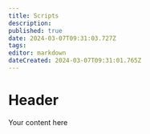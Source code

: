 ```yaml
---
title: Scripts
description: 
published: true
date: 2024-03-07T09:31:03.727Z
tags: 
editor: markdown
dateCreated: 2024-03-07T09:31:01.765Z
---
```


# Header
Your content here